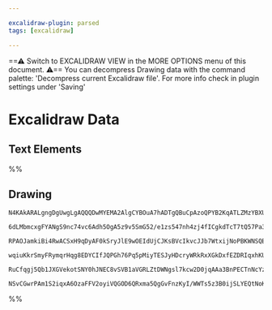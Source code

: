 ```yaml
---

excalidraw-plugin: parsed
tags: [excalidraw]

---
```

==⚠  Switch to EXCALIDRAW VIEW in the MORE OPTIONS menu of this document. ⚠== You can decompress Drawing data with the command palette: 'Decompress current Excalidraw file'. For more info check in plugin settings under 'Saving'


# Excalidraw Data

## Text Elements
%%
## Drawing
```compressed-json
N4KAkARALgngDgUwgLgAQQQDwMYEMA2AlgCYBOuA7hADTgQBuCpAzoQPYB2KqATLZMzYBXUtiRoIACyhQ4zZAHoFAc0JRJQgEYA6bGwC2CgF7N6hbEcK4OCtptbErHALRY8RMpWdx8Q1TdIEfARcZgRmBShcZQUebQBGAAYEmjoghH0EDihmbgBtcDBQMBKIEm4IACUAWX0ALUSARyFmZmIATgAWTRgAYQBrdoB1ACEAZgAJVJLIWEQKwOwojmVg

6dLMbmcxgFYANgS9nc74vc6Adh5OgA5z9v5SmG52/e1zs547nh4zj4fICgkdTcT7tQ57Pa3RLxeLneK3Hb/KQIQjKaTcJJg04Q/adLrxTqJPZ8QqQayrcSoRJI5hQUhsfoIXpsfBsUgVOnWZhwXCBbLrSCaXDYfrKelCDjEZms9kSADEuB2xGuADMVQKICrCPh8ABlWBrCSCDwa2n0xlDIGSEE0ukMhD6mCG9DENgyBDEDXitEccK5NDxJFsHnYN

RPAOJamkiBi4RwACSxH9qDyAF0kSryJlE9wOEIdUjCJKsBVcIkvcJJb7WtxijNoPBKWNSQBfGkID0Y9p7d6dHiJHaI6OMFjsLgBnZjJEj1icABynDEXZ48TGZzG7Sn0cIzAAIukoJ20CqCGEkZpK8QAKLBTLZZN5gvRoRwYi4Q+egPnTo3Mbfo7nIk5xIkQHD9Lm+b4CBbAikeqAnvgYSFC24DpnQuBwHA+rvpSdbQJIGSUhARBolA6wMIQCAUCM

wqiuKkrSmyFRymqrHqg8EDYCIfJQPGh76Pq5pMiyTESJyHDcryWRkRxXGkDxfEZDRIqxhKUoibK6AKkqqrsYUnHcdJin6AAYtqeoGkRxrlLJhnZMZgn2paxDAmgJKlHJCn8Y5jKOs6ECuu6nq2fJRn8ZUwg+n6GIhV5GQAPIhmGGKRrFYUZCZnBQCZuD6Nq4aoEOHl2bx/GZdkuqEEYlL9ml9n8QAKlgUAAIIkeO6DBCqMn6Z56UCVEpCtfJbAUA

RuCfqgj5Qb1JXGVekotSNY0hJNEC8vSVB1aVGRLZtDWNgsl7kcw2D0jqAAa3BnPECTnNcYzXGcnRjPE7SBvpp3nfgACaWzXD+2hEtc7TXG91w7Dwk7uZARhsAYtbDgQQiUvEyHbcZEVqdWyYQPRwX6WKJCVdVIJRqURPEPqCBwNwRWQJT1RsMQCALbgmjBJNCFnoTpAkIxml1pAIwsmtpDKEKAAUK7AbwsLUHLsvJDsACUGqVAgyj5ryCwS7g0tj

NSvCGwrPAm1S2iqxA6OzaFFV2oyiVQGOD6QRxma5QgGvFnzKyI/WWTs5z3B0ijSLYEQtNoKHCBIhwnsh6QYfRsIUCgZSMc26UdgAFYIEszC6vHcBMyzbMc3B3Ox/pwrO4wDXw/g/ulHMVnpEsY4alxtIGAd8xoNN0GwVzp7V/WmYGLq7fO5w3BVyBoStR39eNxBOrIeAbZ0FqwTJsAKEtkAA
```
%%